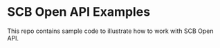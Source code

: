 # SCB Open API Examples
This repo contains sample code to illustrate how to work with SCB Open API.
